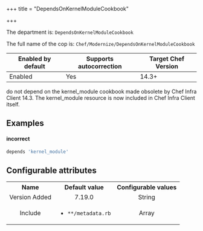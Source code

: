 +++
title = "DependsOnKernelModuleCookbook"

+++

<!-- This content is automatically generated. See https://github.com/chef/chef-web-docs/blob/main/generated/README.md -->

The department is: `DependsOnKernelModuleCookbook`

The full name of the cop is: `Chef/Modernize/DependsOnKernelModuleCookbook`

| Enabled by default | Supports autocorrection | Target Chef Version |
| --- | --- | --- |
| Enabled | Yes | 14.3+ |

do not depend on the kernel_module cookbook made obsolete by Chef Infra Client 14.3. The kernel_module resource is now included in Chef Infra Client itself.

## Examples


#### incorrect

```ruby
depends 'kernel_module'
```

## Configurable attributes

<table>
<tbody><tr>
<th>Name</th>
<th>Default value</th>
<th>Configurable values</th>
</tr>
<tr>
<td style="text-align:center">Version Added</td>
<td style="text-align:center">7.19.0</td>
<td style="text-align:center">String</td>
</tr>
<tr><td style="text-align:center">Include</td>
<td style="text-align:center"><ul>
<li><code>**/metadata.rb</code></li>
</ul>
</td>
<td style="text-align:center">Array</td>
</tr></tbody></table>
